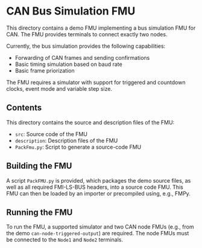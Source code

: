 # CAN Bus Simulation FMU

This directory contains a demo FMU implementing a bus simulation FMU for CAN.
The FMU provides terminals to connect exactly two nodes.

Currently, the bus simulation provides the following capabilities:
- Forwarding of CAN frames and sending confirmations
- Basic timing simulation based on baud rate
- Basic frame priorization

The FMU requires a simulator with support for triggered and countdown clocks, event mode and variable step size.

## Contents

This directory contains the source and description files of the FMU:
- `src`: Source code of the FMU
- `description`: Description files of the FMU
- `PackFmu.py`: Script to generate a source-code FMU

## Building the FMU

A script `PackFMU.py` is provided, which packages the demo source files, as well as all required FMI-LS-BUS headers, into a source code FMU.
This FMU can then be loaded by an importer or precompiled using, e.g., FMPy.

## Running the FMU

To run the FMU, a supported simulator and two CAN node FMUs (e.g., from the demo `can-node-triggered-output`) are required.
The node FMUs must be connected to the `Node1` and `Node2` terminals.
